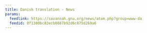 ```yaml
---
title: Danish translation - News
params:
  feedlink: https://savannah.gnu.org/news/atom.php?group=www-da
  feedid: 0f1300bc82ecb0887b92d6c875d269a6
---
```


